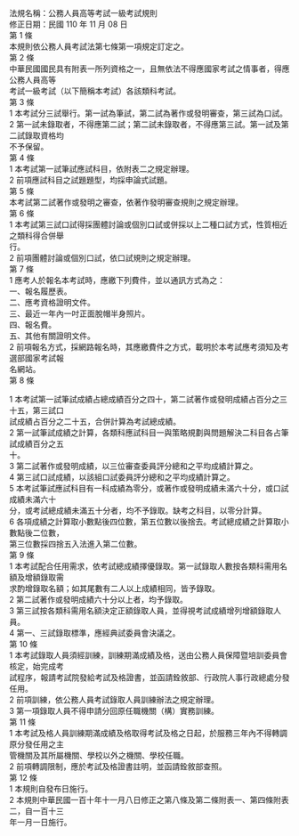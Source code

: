 法規名稱：公務人員高等考試一級考試規則  
修正日期：民國 110 年 11 月 08 日  
第 1 條  
本規則依公務人員考試法第七條第一項規定訂定之。  
第 2 條  
中華民國國民具有附表一所列資格之一，且無依法不得應國家考試之情事者，得應公務人員高等  
考試一級考試（以下簡稱本考試）各該類科考試。  
第 3 條  
1 本考試分三試舉行。第一試為筆試，第二試為著作或發明審查，第三試為口試。  
2 第一試未錄取者，不得應第二試；第二試未錄取者，不得應第三試。第一試及第二試錄取資格均  
不予保留。  
第 4 條  
1 本考試第一試筆試應試科目，依附表二之規定辦理。  
2 前項應試科目之試題題型，均採申論式試題。  
第 5 條  
本考試第二試著作或發明之審查，依著作發明審查規則之規定辦理。  
第 6 條  
1 本考試第三試口試得採團體討論或個別口試或併採以上二種口試方式，性質相近之類科得合併舉  
行。  
2 前項團體討論或個別口試，依口試規則之規定辦理。  
第 7 條  
1 應考人於報名本考試時，應繳下列費件，並以通訊方式為之：  
一、報名履歷表。  
二、應考資格證明文件。  
三、最近一年內一吋正面脫帽半身照片。  
四、報名費。  
五、其他有關證明文件。  
2 前項報名方式，採網路報名時，其應繳費件之方式，載明於本考試應考須知及考選部國家考試報  
名網站。  
第 8 條  


1 本考試第一試筆試成績占總成績百分之四十，第二試著作或發明成績占百分之三十五，第三試口  
試成績占百分之二十五，合併計算為考試總成績。  
2 第一試筆試成績之計算，各類科應試科目一與策略規劃與問題解決二科目各占筆試成績百分之五  
十。  
3 第二試著作或發明成績，以三位審查委員評分總和之平均成績計算之。  
4 第三試口試成績，以該組口試委員評分總和之平均成績計算之。  
5 本考試筆試應試科目有一科成績為零分，或著作或發明成績未滿六十分，或口試成績未滿六十  
分，或考試總成績未滿五十分者，均不予錄取。缺考之科目，以零分計算。  
6 各項成績之計算取小數點後四位數，第五位數以後捨去。考試總成績之計算取小數點後二位數，  
第三位數採四捨五入法進入第二位數。  
第 9 條  
1 本考試配合任用需求，依考試總成績擇優錄取。第一試錄取人數按各類科需用名額及增額錄取需  
求酌增錄取名額；如其尾數有二人以上成績相同，皆予錄取。  
2 第二試著作或發明成績六十分以上者，均予錄取。  
3 第三試按各類科需用名額決定正額錄取人員，並得視考試成績增列增額錄取人員。  
4 第一、三試錄取標準，應經典試委員會決議之。  
第 10 條  
1 本考試錄取人員須經訓練，訓練期滿成績及格，送由公務人員保障暨培訓委員會核定，始完成考  
試程序，報請考試院發給考試及格證書，並函請銓敘部、行政院人事行政總處分發任用。  
2 前項訓練，依公務人員考試錄取人員訓練辦法之規定辦理。  
3 第一項錄取人員不得申請分回原任職機關（構）實務訓練。  
第 11 條  
1 本考試及格人員訓練期滿成績及格取得考試及格之日起，於服務三年內不得轉調原分發任用之主  
管機關及其所屬機關、學校以外之機關、學校任職。  
2 前項轉調限制，應於考試及格證書註明，並函請銓敘部查照。  
第 12 條  
1 本規則自發布日施行。  
2 本規則中華民國一百十年十一月八日修正之第八條及第二條附表一、第四條附表二，自一百十三  
年一月一日施行。  


